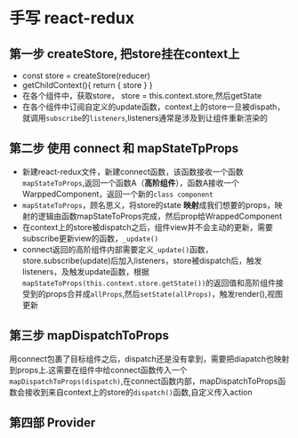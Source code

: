 # 手写 react-redux

## 第一步 createStore, 把store挂在context上

- const store = createStore(reducer)
- getChildContext(){ return { store } }
- 在各个组件中，获取store， store = this.context.store,然后getState
- 在各个组件中订阅自定义的update函数，context上的store一旦被dispath，就调用`subscribe`的`listeners`,listeners通常是涉及到让组件重新渲染的

## 第二步 使用 connect 和 mapStateTpProps

- 新建react-redux文件，新建connect函数，该函数接收一个函数`mapStateToProps`,返回一个函数A（**高阶组件**），函数A接收一个WarppedComponent，返回一个新的`class component`
- `mapStateToProps`，顾名思义，将store的state **映射**成我们想要的props，映射的逻辑由函数mapStateToProps完成，然后prop给WrappedComponent
- 在context上的store被dispatch之后，组件view并不会主动的更新，需要subscribe更新view的函数，`_update()`
- connect返回的高阶组件内部需要定义`_update()`函数，store.subscribe(update)后加入listeners，store被dispatch后，触发listeners，及触发update函数，根据`mapStateToProps(this.context.store.getState())`的返回值和高阶组件接受到的props合并成`allProps`,然后`setState(allProps)`，触发render(),视图更新

## 第三步  mapDispatchToProps
用connect包裹了目标组件之后，dispatch还是没有拿到，需要把diapatch也映射到props上.这需要在组件中给connect函数传入一个`mapDispatchToProps(dispatch)`,在connect函数内部，mapDispatchToProps函数会接收到来自context上的store的`dispatch()`函数,自定义传入action

## 第四部  Provider
